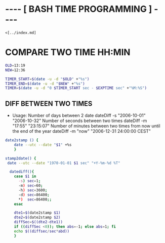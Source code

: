 # ---- [ BASH TIME PROGRAMMING ] ----

    <[../index.md] 

# COMPARE TWO TIME HH:MIN
```bash 
OLD=13:19
NEW=12:36

TIMER_START=$(date -u -d "$OLD" +"%s")
TIMER_END=$(date -u -d "$NEW" +"%s")
TIMER=$(date -u -d "0 $TIMER_START sec - $EXPTIME sec" +"%M:%S")
```

## DIFF BETWEEN TWO TIMES
* Usage:
   Number of days between 2 date
      dateDiff -s "2006-10-01" "2006-10-32"
   Number of seconds between two times
      dateDiff  -m "17:55" "23:15:07"
   Number of minutes between two times
   from now until the end of the year
      dateDiff -m "now" "2006-12-31 24:00:00 CEST"

```bash
date2stamp () {
    date --utc --date "$1" +%s
    }

stamp2date() {
 date --utc --date "1970-01-01 $1 sec" "+Y-%m-%d %T"

  datediff(){
    case $1 in 
      -s) sec=1;
      -m) sec=60;
      -h) sec=3600;
      -d) sec=86400;
      *)  sec=86400;;
    esac

    dte1=$(date2stamp $1)
    dte2=$(date2stamp $2)
    diffSec=$((dte2-dte1))
    if ((diffSec <0)); then abs=-1; else abs=1; fi
    echo $((diffsec/sec*abd))
    }
```


